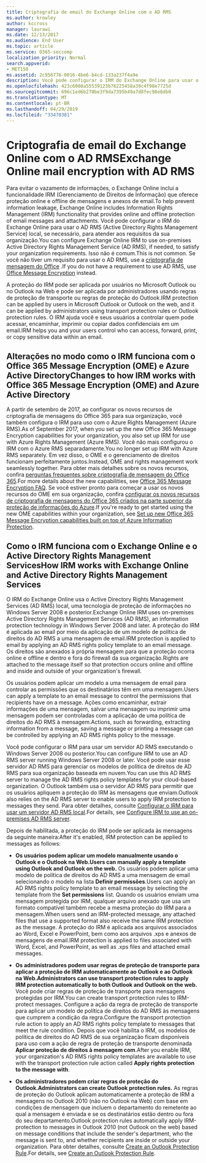 ```yaml
---
title: Criptografia de email do Exchange Online com o AD RMS
ms.author: krowley
author: kccross
manager: laurawi
ms.date: 12/13/2017
ms.audience: End User
ms.topic: article
ms.service: O365-seccomp
localization_priority: Normal
search.appverid:
- MET150
ms.assetid: 2c956776-0016-4be6-b4cd-133a237f4a9e
description: Você pode configurar o IRM do Exchange Online para usar o AD RMS (Active Directory Rights Management Service) local, se necessário, para atender aos requisitos da sua organização. Isso não é comum. Se você não tiver um requisito para usar o AD RMS, use a criptografia de mensagem do Office.
ms.openlocfilehash: 423c6008a55539123b76225458a39c4f98e7725d
ms.sourcegitcommit: 696c1ed6b270be3f9da7395b49a7d8fec98e6db0
ms.translationtype: MT
ms.contentlocale: pt-BR
ms.lasthandoff: 04/29/2019
ms.locfileid: "33470381"
---
```

# <a name="exchange-online-mail-encryption-with-ad-rms"></a><span data-ttu-id="50c5e-105">Criptografia de email do Exchange Online com o AD RMS</span><span class="sxs-lookup"><span data-stu-id="50c5e-105">Exchange Online mail encryption with AD RMS</span></span>

<span data-ttu-id="50c5e-106">Para evitar o vazamento de informações, o Exchange Online inclui a funcionalidade IRM (Gerenciamento de Direitos de Informação) que oferece proteção online e offline de mensagens e anexos de email.</span><span class="sxs-lookup"><span data-stu-id="50c5e-106">To help prevent information leakage, Exchange Online includes Information Rights Management (IRM) functionality that provides online and offline protection of email messages and attachments.</span></span> <span data-ttu-id="50c5e-107">Você pode configurar o IRM do Exchange Online para usar o AD RMS (Active Directory Rights Management Service) local, se necessário, para atender aos requisitos da sua organização.</span><span class="sxs-lookup"><span data-stu-id="50c5e-107">You can configure Exchange Online IRM to use on-premises Active Directory Rights Management Service (AD RMS), if needed, to satisfy your organization requirements.</span></span> <span data-ttu-id="50c5e-108">Isso não é comum.</span><span class="sxs-lookup"><span data-stu-id="50c5e-108">This is not common.</span></span> <span data-ttu-id="50c5e-109">Se você não tiver um requisito para usar o AD RMS, use a [criptografia de mensagem do Office](ome.md) .</span><span class="sxs-lookup"><span data-stu-id="50c5e-109">If you do not have a requirement to use AD RMS, use [Office Message Encryption](ome.md) instead.</span></span> 

<span data-ttu-id="50c5e-110">A proteção do IRM pode ser aplicada por usuários no Microsoft Outlook ou no Outlook na Web e pode ser aplicada por administradores usando regras de proteção de transporte ou regras de proteção do Outlook.</span><span class="sxs-lookup"><span data-stu-id="50c5e-110">IRM protection can be applied by users in Microsoft Outlook or Outlook on the web, and it can be applied by administrators using transport protection rules or Outlook protection rules.</span></span> <span data-ttu-id="50c5e-111">O IRM ajuda você e seus usuários a controlar quem pode acessar, encaminhar, imprimir ou copiar dados confidenciais em um email.</span><span class="sxs-lookup"><span data-stu-id="50c5e-111">IRM helps you and your users control who can access, forward, print, or copy sensitive data within an email.</span></span>
  
## <a name="changes-to-how-irm-works-with-office-365-message-encryption-ome-and-azure-active-directory"></a><span data-ttu-id="50c5e-112">Alterações no modo como o IRM funciona com o Office 365 Message Encryption (OME) e Azure Active Directory</span><span class="sxs-lookup"><span data-stu-id="50c5e-112">Changes to how IRM works with Office 365 Message Encryption (OME) and Azure Active Directory</span></span>

<span data-ttu-id="50c5e-113">A partir de setembro de 2017, ao configurar os novos recursos de criptografia de mensagens do Office 365 para sua organização, você também configura o IRM para uso com o Azure Rights Management (Azure RMS).</span><span class="sxs-lookup"><span data-stu-id="50c5e-113">As of September 2017, when you set up the new Office 365 Message Encryption capabilities for your organization, you also set up IRM for use with Azure Rights Management (Azure RMS).</span></span> <span data-ttu-id="50c5e-114">Você não mais configurou o IRM com o Azure RMS separadamente.</span><span class="sxs-lookup"><span data-stu-id="50c5e-114">You no longer set up IRM with Azure RMS separately.</span></span> <span data-ttu-id="50c5e-115">Em vez disso, o OME e o gerenciamento de direitos funcionam perfeitamente juntos.</span><span class="sxs-lookup"><span data-stu-id="50c5e-115">Instead, OME and rights management work seamlessly together.</span></span> <span data-ttu-id="50c5e-116">Para obter mais detalhes sobre os novos recursos, confira [perguntas frequentes sobre criptografia de mensagem do Office 365](https://support.office.com/article/0432dce9-d9b6-4e73-8a13-4a932eb0081e).</span><span class="sxs-lookup"><span data-stu-id="50c5e-116">For more details about the new capabilities, see [Office 365 Message Encryption FAQ](https://support.office.com/article/0432dce9-d9b6-4e73-8a13-4a932eb0081e).</span></span> <span data-ttu-id="50c5e-117">Se você estiver pronto para começar a usar os novos recursos do OME em sua organização, confira [configurar os novos recursos de criptografia de mensagens do Office 365 criados na parte superior da proteção de informações do Azure](https://support.office.com/article/7ff0c040-b25c-4378-9904-b1b50210d00e).</span><span class="sxs-lookup"><span data-stu-id="50c5e-117">If you're ready to get started using the new OME capabilities within your organization, see [Set up new Office 365 Message Encryption capabilities built on top of Azure Information Protection](https://support.office.com/article/7ff0c040-b25c-4378-9904-b1b50210d00e).</span></span>
  
## <a name="how-irm-works-with-exchange-online-and-active-directory-rights-management-services"></a><span data-ttu-id="50c5e-118">Como o IRM funciona com o Exchange Online e o Active Directory Rights Management Services</span><span class="sxs-lookup"><span data-stu-id="50c5e-118">How IRM works with Exchange Online and Active Directory Rights Management Services</span></span>

<span data-ttu-id="50c5e-119">O IRM do Exchange Online usa o Active Directory Rights Management Services (AD RMS) local, uma tecnologia de proteção de informações no Windows Server 2008 e posterior.</span><span class="sxs-lookup"><span data-stu-id="50c5e-119">Exchange Online IRM uses on-premises Active Directory Rights Management Services (AD RMS), an information protection technology in Windows Server 2008 and later.</span></span> <span data-ttu-id="50c5e-120">A proteção do IRM é aplicada ao email por meio da aplicação de um modelo de política de direitos do AD RMS a uma mensagem de email.</span><span class="sxs-lookup"><span data-stu-id="50c5e-120">IRM protection is applied to email by applying an AD RMS rights policy template to an email message.</span></span> <span data-ttu-id="50c5e-121">Os direitos são anexados à própria mensagem para que a proteção ocorra online e offline e dentro e fora do firewall da sua organização.</span><span class="sxs-lookup"><span data-stu-id="50c5e-121">Rights are attached to the message itself so that protection occurs online and offline and inside and outside of your organization's firewall.</span></span>
  
<span data-ttu-id="50c5e-122">Os usuários podem aplicar um modelo a uma mensagem de email para controlar as permissões que os destinatários têm em uma mensagem.</span><span class="sxs-lookup"><span data-stu-id="50c5e-122">Users can apply a template to an email message to control the permissions that recipients have on a message.</span></span> <span data-ttu-id="50c5e-123">Ações como encaminhar, extrair informações de uma mensagem, salvar uma mensagem ou imprimir uma mensagem podem ser controladas com a aplicação de uma política de direitos do AD RMS à mensagem.</span><span class="sxs-lookup"><span data-stu-id="50c5e-123">Actions, such as forwarding, extracting information from a message, saving a message or printing a message can be controlled by applying an AD RMS rights policy to the message.</span></span>
  
<span data-ttu-id="50c5e-124">Você pode configurar o IRM para usar um servidor AD RMS executando o Windows Server 2008 ou posterior.</span><span class="sxs-lookup"><span data-stu-id="50c5e-124">You can configure IRM to use an AD RMS server running Windows Server 2008 or later.</span></span> <span data-ttu-id="50c5e-125">Você pode usar esse servidor AD RMS para gerenciar os modelos de política de direitos de AD RMS para sua organização baseada em nuvem.</span><span class="sxs-lookup"><span data-stu-id="50c5e-125">You can use this AD RMS server to manage the AD RMS rights policy templates for your cloud-based organization.</span></span> <span data-ttu-id="50c5e-126">O Outlook também usa o servidor AD RMS para permitir que os usuários apliquem a proteção do IRM às mensagens que enviam.</span><span class="sxs-lookup"><span data-stu-id="50c5e-126">Outlook also relies on the AD RMS server to enable users to apply IRM protection to messages they send.</span></span> <span data-ttu-id="50c5e-127">Para obter detalhes, consulte [Configurar o IRM para usar um servidor AD RMS local](configure-irm-to-use-an-on-premises-ad-rms-server.md).</span><span class="sxs-lookup"><span data-stu-id="50c5e-127">For details, see [Configure IRM to use an on-premises AD RMS server](configure-irm-to-use-an-on-premises-ad-rms-server.md).</span></span> 
  
<span data-ttu-id="50c5e-128">Depois de habilitada, a proteção do IRM pode ser aplicada às mensagens da seguinte maneira:</span><span class="sxs-lookup"><span data-stu-id="50c5e-128">After it's enabled, IRM protection can be applied to messages as follows:</span></span>
  
- <span data-ttu-id="50c5e-129">**Os usuários podem aplicar um modelo manualmente usando o Outlook e o Outlook na Web.**</span><span class="sxs-lookup"><span data-stu-id="50c5e-129">**Users can manually apply a template using Outlook and Outlook on the web.**</span></span> <span data-ttu-id="50c5e-130">Os usuários podem aplicar uma modelo de política de direitos do AD RMS a uma mensagem de email selecionando o modelo na lista **Definir permissões**.</span><span class="sxs-lookup"><span data-stu-id="50c5e-130">Users can apply an AD RMS rights policy template to an email message by selecting the template from the **Set permissions** list.</span></span> <span data-ttu-id="50c5e-131">Quando os usuários enviam uma mensagem protegida por IRM, qualquer arquivo anexado que usa um formato compatível também recebe a mesma proteção do IRM para a mensagem.</span><span class="sxs-lookup"><span data-stu-id="50c5e-131">When users send an IRM-protected message, any attached files that use a supported format also receive the same IRM protection as the message.</span></span> <span data-ttu-id="50c5e-132">A proteção do IRM é aplicada aos arquivos associados ao Word, Excel e PowerPoint, bem como aos arquivos .xps e anexos de mensagens de email.</span><span class="sxs-lookup"><span data-stu-id="50c5e-132">IRM protection is applied to files associated with Word, Excel, and PowerPoint, as well as .xps files and attached email messages.</span></span> 
    
- <span data-ttu-id="50c5e-133">**Os administradores podem usar regras de proteção de transporte para aplicar a proteção de IRM automaticamente ao Outlook e ao Outlook na Web.**</span><span class="sxs-lookup"><span data-stu-id="50c5e-133">**Administrators can use transport protection rules to apply IRM protection automatically to both Outlook and Outlook on the web.**</span></span> <span data-ttu-id="50c5e-134">Você pode criar regras de proteção de transporte para mensagens protegidas por IRM.</span><span class="sxs-lookup"><span data-stu-id="50c5e-134">You can create transport protection rules to IRM-protect messages.</span></span> <span data-ttu-id="50c5e-135">Configure a ação da regra de proteção de transporte para aplicar um modelo de política de direitos do AD RMS às mensagens que cumprem a condição da regra.</span><span class="sxs-lookup"><span data-stu-id="50c5e-135">Configure the transport protection rule action to apply an AD RMS rights policy template to messages that meet the rule condition.</span></span> <span data-ttu-id="50c5e-136">Depois que você habilita o IRM, os modelos de política de direitos do AD RMS de sua organização ficam disponíveis para uso com a ação de regra de proteção de transporte denominada **Aplicar proteção de direitos à mensagem com**.</span><span class="sxs-lookup"><span data-stu-id="50c5e-136">After you enable IRM, your organization's AD RMS rights policy templates are available to use with the transport protection rule action called **Apply rights protection to the message with**.</span></span>
    
- <span data-ttu-id="50c5e-137">**Os administradores podem criar regras de proteção do Outlook.**</span><span class="sxs-lookup"><span data-stu-id="50c5e-137">**Administrators can create Outlook protection rules.**</span></span> <span data-ttu-id="50c5e-138">As regras de proteção do Outlook aplicam automaticamente a proteção de IRM a mensagens no Outlook 2010 (não no Outlook na Web) com base em condições de mensagem que incluem o departamento do remetente ao qual a mensagem é enviada e se os destinatários estão dentro ou fora do seu departamento.</span><span class="sxs-lookup"><span data-stu-id="50c5e-138">Outlook protection rules automatically apply IRM-protection to messages in Outlook 2010 (not Outlook on the web) based on message conditions that include the sender's department, who the message is sent to, and whether recipients are inside or outside your organization.</span></span> <span data-ttu-id="50c5e-139">Para obter detalhes, consulte [Create an Outlook Protection Rule](http://technet.microsoft.com/library/da64750d-faaf-44de-ad8c-888eba7fbdbf.aspx).</span><span class="sxs-lookup"><span data-stu-id="50c5e-139">For details, see [Create an Outlook Protection Rule](http://technet.microsoft.com/library/da64750d-faaf-44de-ad8c-888eba7fbdbf.aspx).</span></span>
    

